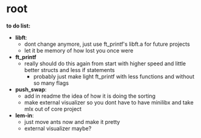 # root

**to do list:**  
   - **libft**:
     - dont change anymore, just use ft_printf's libft.a for future projects
     - let it be memory of how lost you once were
   - **ft_printf**
     - really should do this again from start with higher speed and little better structs and less if statements
       - probably just make light ft_printf with less functions and without so many flags
   - **push_swap**:
     - add in readme the idea of how it is doing the sorting
     - make external visualizer so you dont have to have minilibx and take mlx out of core project
   - **lem-in**:
     - just move ants now and make it pretty
     - external visualizer maybe?
  
